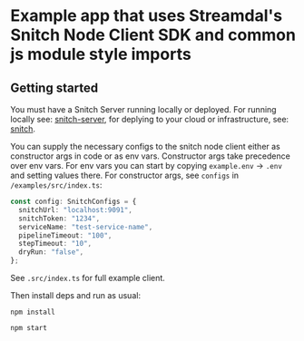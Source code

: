 # Example app that uses Streamdal's Snitch Node Client SDK and common js module style imports

## Getting started

You must have a Snitch Server running locally or deployed. For running locally see:
[snitch-server](https://github.com/streamdal/snitch-server), for deplying to your cloud or 
infrastructure, see: [snitch](https://github.com/streamdal/snitch).

You can supply the necessary configs to the snitch node client either as constructor args in code 
or as env vars. Constructor args take precedence over env vars. For env vars you can start by 
copying `example.env` -> `.env` and setting values there. For constructor args, see `configs` in 
`/examples/src/index.ts`:

```typescript
const config: SnitchConfigs = {
  snitchUrl: "localhost:9091",
  snitchToken: "1234",
  serviceName: "test-service-name",
  pipelineTimeout: "100",
  stepTimeout: "10",
  dryRun: "false",
};
```

See `.src/index.ts` for full example client.

Then install deps and run as usual:

`npm install`

`npm start`


